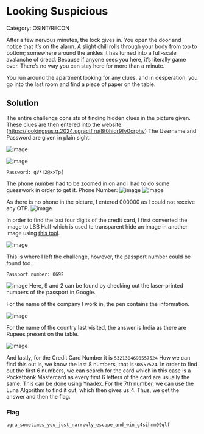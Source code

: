 # Looking Suspicious

Category: OSINT/RECON

After a few nervous minutes, the lock gives in. You open the door and notice that it’s on the alarm. A slight chill rolls through your body from top to bottom; somewhere around the ankles it has turned into a full-scale avalanche of dread. Because if anyone sees you here, it’s literally game over. There’s no way you can stay here for more than a minute.

You run around the apartment looking for any clues, and in desperation, you go into the last room and find a piece of paper on the table.

## Solution

The entire challenge consists of finding hidden clues in the picture given.
These clues are then entered into the website: (https://lookingsus.q.2024.ugractf.ru/8t0hidr9fv0crphv)
The Username and Password are given in plain sight.

![image](https://github.com/kua23/UgraCTF/assets/61975172/6189295a-fd75-4c46-9387-7d7c3fc4e0dc)

![image](https://github.com/kua23/UgraCTF/assets/61975172/6b5fd734-9ea6-451e-8247-279005920309)

`Password: qV*!2@x>Tp{`

The phone number had to be zoomed in on and I had to do some guesswork in order to get it.
Phone Number: ![image](https://github.com/kua23/UgraCTF/assets/61975172/6f7e2fef-508a-4e59-a160-33e66021162e)
![image](https://github.com/kua23/UgraCTF/assets/61975172/6a6847a4-1c31-4681-9852-2ca74599fc5c)

As there is no phone in the picture, I entered 000000 as I could not receive any OTP.
![image](https://github.com/kua23/UgraCTF/assets/61975172/49750683-db38-40ac-a94d-eb4edab298d0)


In order to find the last four digits of the credit card, I first converted the image to LSB Half which is used to transparent hide an image in another image using [this tool](https://georgeom.net/StegOnline/upload).

![image](https://github.com/kua23/UgraCTF/assets/61975172/50b1355d-5c2e-4cb4-8a9e-7554307b6666)

This is where I left the challenge, however, the passport number could be found too.

`Passport number: 0692`

![image](https://github.com/kua23/UgraCTF/assets/61975172/9359028e-0c1f-41cb-ae2a-4e7639128742)
Here, 9 and 2 can be found by checking out the laser-printed numbers of the passport in Google.

For the name of the company I work in, the pen contains the information.

  ![image](https://github.com/kua23/UgraCTF/assets/61975172/cf56eb48-0690-4f69-b3b7-d43e39921048)

For the name of the country last visited, the answer is India as there are Rupees present on the table.

![image](https://github.com/kua23/UgraCTF/assets/61975172/e873356a-0428-4d7e-9ad5-89866a117cf3)

And lastly, for the Credit Card Number it is `5321304698557524`
How we can find this out is, we know the last 8 numbers, that is `98557524`. In order to find out the first 6 numbers, we can search for the card which in this case is a Rocketbank Mastercard as every first 6 letters of the card are usually the same. This can be done using Ynadex. For the 7th number, we can use the Luna Algorithm to find it out, which then gives us 4.
Thus, we get the answer and then the flag.

### Flag
`ugra_sometimes_you_just_narrowly_escape_and_win_g4sihnm99qlf`








